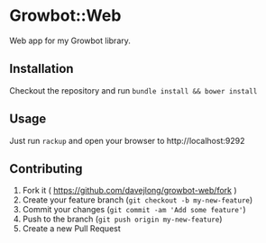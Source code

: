 # Growbot::Web

Web app for my Growbot library.

## Installation

Checkout the repository and run `bundle install && bower install`

## Usage

Just run `rackup` and open your browser to http://localhost:9292

## Contributing

1. Fork it ( https://github.com/davejlong/growbot-web/fork )
2. Create your feature branch (`git checkout -b my-new-feature`)
3. Commit your changes (`git commit -am 'Add some feature'`)
4. Push to the branch (`git push origin my-new-feature`)
5. Create a new Pull Request
